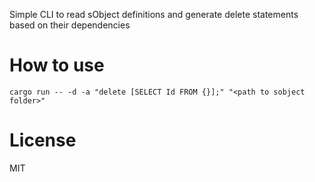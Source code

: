 Simple CLI to read sObject definitions and generate delete statements based on their dependencies

# How to use
`cargo run -- -d -a "delete [SELECT Id FROM {}];" "<path to sobject folder>"`

# License
MIT
